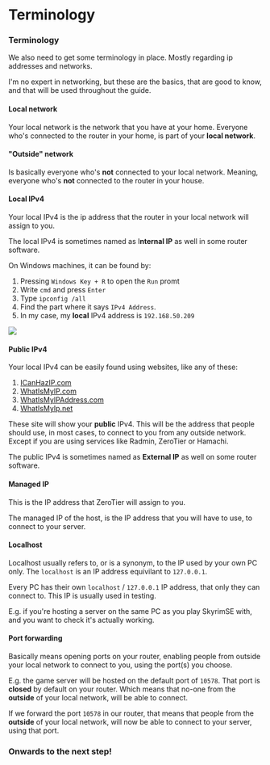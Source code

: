 # Terminology

### Terminology

We also need to get some terminology in place. Mostly regarding ip addresses and networks.

I'm no expert in networking, but these are the basics, that are good to know, and that will be used throughout the guide.

#### **Local network**

Your local network is the network that you have at your home. Everyone who's connected to the router in your home, is part of your **local network**.

#### **"Outside" network**

Is basically everyone who's **not** connected to your local network. Meaning, everyone who's **not** connected to the router in your house.

#### **Local IPv4**

Your local IPv4 is the ip address that the router in your local network will assign to you.

The local IPv4 is sometimes named as I**nternal IP** as well in some router software.

On Windows machines, it can be found by:

1. Pressing `Windows Key + R` to open the `Run` promt
2. Write `cmd` and press `Enter`
3. Type `ipconfig /all`
4. Find the part where it says `IPv4 Address`.
5. In my case, my **local** IPv4 address is `192.168.50.209`

![](https://shx.is/5BxOG8FiU.gif)

#### **Public IPv4**

Your local IPv4 can be easily found using websites, like any of these:

1. [ICanHazIP.com](https://icanhazip.com/)
2. [WhatIsMyIP.com](https://www.whatismyip.com/)
3. [WhatIsMyIPAddress.com](https://whatismyipaddress.com/)
4. [WhatIsMyIp.net](https://www.whatismyip.net/)

These site will show your **public** IPv4. This will be the address that people should use, in most cases, to connect to you from any outside network. Except if you are using services like Radmin, ZeroTier or Hamachi.

The public IPv4 is sometimes named as **External IP** as well on some router software.

#### **Managed IP**

This is the IP address that ZeroTier will assign to you.

The managed IP of the host, is the IP address that you will have to use, to connect to your server.

#### **Localhost**

Localhost usually refers to, or is a synonym, to the IP used by your own PC only. The `localhost` is an IP address equivilant to `127.0.0.1`.

Every PC has their own `localhost` / `127.0.0.1` IP address, that only they can connect to. This IP is usually used in testing.

E.g. if you're hosting a server on the same PC as you play SkyrimSE with, and you want to check it's actually working.

#### **Port forwarding**

Basically means opening ports on your router, enabling people from outside your local network to connect to you, using the port(s) you choose.

E.g. the game server will be hosted on the default port of `10578`. That port is **closed** by default on your router. Which means that no-one from the **outside** of your local network, will be able to connect.

If we forward the port `10578` in our router, that means that people from the **outside** of your local network, will now be able to connect to your server, using that port.

### Onwards to the next step!
